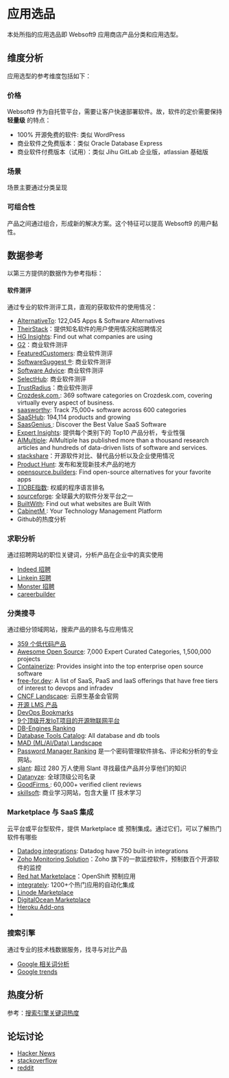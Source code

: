 # 应用选品

本处所指的应用选品即 Websoft9 应用商店产品分类和应用选型。

## 维度分析

应用选型的参考维度包括如下：

### 价格

Websoft9 作为自托管平台，需要让客户快速部署软件。故，软件的定价需要保持 **轻量级** 的特点：  

- 100% 开源免费的软件: 类似 WordPress
- 商业软件之免费版本：类似 Oracle Database Express
- 商业软件付费版本（试用）：类似 Jihu GitLab 企业版，atlassian 基础版

### 场景

场景主要通过分类呈现

### 可组合性

产品之间通过组合，形成新的解决方案。这个特征可以提高 Websoft9 的用户黏性。  


## 数据参考

以第三方提供的数据作为参考指标：

#### 软件测评

通过专业的软件测评工具，直观的获取软件的使用情况：

- [AlternativeTo](https://alternativeto.net/): 122,045 Apps & Software Alternatives
- [TheirStack](https://theirstack.com/en)：提供知名软件的用户使用情况和招聘情况
- [HG Insights](https://discovery.hgdata.com/): Find out what companies are using
- [G2](https://www.g2.com/)：商业软件测评
- [FeaturedCustomers](https://www.featuredcustomers.com/): 商业软件测评
- [SoftwareSuggest ®](https://www.softwaresuggest.com/): 商业软件测评
- [Software Advice](https://www.softwareadvice.com/): 商业软件测评
- [SelectHub](https://www.selecthub.com/): 商业软件测评
- [TrustRadius](https://www.trustradius.com/)：商业软件测评
- [Crozdesk.com,](https://crozdesk.com/): 369 software categories on Crozdesk.com, covering virtually every aspect of business.
- [saasworthy](https://www.saasworthy.com/): Track 75,000+ software across 600 categories
- [SaaSHub](https://www.saashub.com/): 194,114 products and growing
- [SaasGenius ](https://www.saasgenius.com/): Discover the Best Value SaaS Software
- [Expert Insights](https://expertinsights.com/): 提供每个类别下的 Top10 产品分析，专业性强
- [AIMultiple](https://aimultiple.com/): AIMultiple has published more than a thousand research articles and hundreds of data-driven lists of software and services.
- [stackshare](https://stackshare.io/)：开源软件对比、替代品分析以及企业使用情况
- [Product Hunt](https://www.producthunt.com/): 发布和发现新技术产品的地方
- [opensource.builders](https://opensource.builders/): Find open-source alternatives for your favorite apps
- [TIOBE指数](https://www.tiobe.com/tiobe-index/): 权威的程序语言排名
- [sourceforge](https://sourceforge.net/): 全球最大的软件分发平台之一
- [BuiltWith](https://builtwith.com/): Find out what websites are Built With
- [CabinetM ](https://www.cabinetm.com/): Your Technology Management Platform
- Github的热度分析

### 求职分析

通过招聘网站的职位关键词，分析产品在企业中的真实使用

- [Indeed 招聘](https://www.indeed.com)
- [Linkein 招聘](https://www.linkedin.com/jobs/)
- [Monster 招聘](https://www.monster.com)
- [careerbuilder](https://www.careerbuilder.com/)

### 分类搜寻

通过细分领域网站，搜索产品的排名与应用情况

- [359 个低代码产品](https://airtable.com/appgtkCKwkLEgMyTo/shr78BZzqhqxYdqRa/tblNb6MHPMpAYKkt6)
- [Awesome Open Source](https://awesomeopensource.com/): 7,000 Expert Curated Categories, 1,500,000 projects
- [Containerize](https://products.containerize.com/): Provides insight into the top enterprise open source software
- [free-for.dev](https://github.com/ripienaar/free-for-dev): A list of SaaS, PaaS and IaaS offerings that have free tiers of interest to devops and infradev
- [CNCF Landscape](https://landscape.cncf.io/): 云原生基金会官网
- [开源 LMS 产品](https://elearningindustry.com/directory/software-categories/learning-management-systems/license/open)
- [DevOps Bookmarks](https://www.devopsbookmarks.org/)
- [9个顶级开发IoT项目的开源物联网平台](https://blog.csdn.net/shnbiot/article/details/80432017)
- [DB-Engines Ranking](https://db-engines.com/en/)
- [Database Tools Catalog](https://dbmstools.com/): All database and db tools
- [MAD (ML/AI/Data) Landscape](https://mad.firstmark.com/)
- [Password Manager Ranking](https://www.passwordmanager.com) 是一个密码管理软件排名、评论和分析的专业网站。
- [slant](https://www.slant.co/): 超过 280 万人使用 Slant 寻找最佳产品并分享他们的知识
- [Datanyze](https://www.datanyze.com/): 全球顶级公司名录
- [GoodFirms ](https://www.goodfirms.co/): 60,000+ verified client reviews
- [skillsoft](https://www.skillsoft.com/explore): 商业学习网站，包含大量 IT 技术学习

### Marketplace 与 SaaS 集成

云平台或平台型软件，提供 Marketplace 或 预制集成。通过它们，可以了解热门软件有哪些

- [Datadog integrations](https://docs.datadoghq.com/integrations/): Datadog have 750 built-in integrations
- [Zoho Monitoring Solution](https://www.manageengine.com/products/applications_manager/index3.html)：Zoho 旗下的一款监控软件，预制数百个开源软件的监控
- [Red hat Marketplace](https://swc.saas.ibm.com/en-us/redhat-marketplace)：OpenShift 预制应用
- [integrately](https://integrately.com/integrations/apps): 1200+个热门应用的自动化集成
- [Linode Marketplace](https://www.linode.com/marketplace/apps/)
- [DigitalOcean Marketplace](https://marketplace.digitalocean.com/category/all)
- [Heroku Add-ons](https://elements.heroku.com/addons)
- 

### 搜索引擎

通过专业的技术栈数据服务，找寻与对比产品

- [Google 相关词分析](https://anvaka.github.io/vs/)
- [Google trends](https://trends.google.com/trends/explore)

## 热度分析

参考：[搜索引擎关键词热度](./martech/keywords)

## 论坛讨论

- [Hacker News](https://news.ycombinator.com/)
- [stackoverflow](https://stackoverflow.com/)
- [reddit](https://www.reddit.com/)


